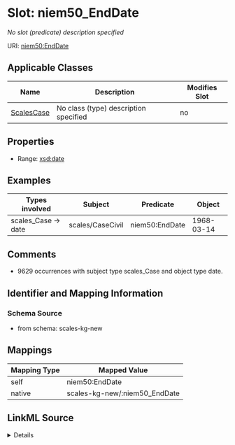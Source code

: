 

# Slot: niem50_EndDate


_No slot (predicate) description specified_





URI: [niem50:EndDate](http://release.niem.gov/niem/niem-core/5.0/EndDate)



<!-- no inheritance hierarchy -->





## Applicable Classes

| Name | Description | Modifies Slot |
| --- | --- | --- |
| [ScalesCase](../classes/ScalesCase.md) | No class (type) description specified |  no  |







## Properties

* Range: [xsd:date](xsd:date)






## Examples

| Types involved | Subject | Predicate | Object |
| --- | --- | --- | --- |
| scales_Case → date | scales/CaseCivil | niem50:EndDate | 1968-03-14 |


## Comments

* 9629 occurrences with subject type scales_Case and object type date.

## Identifier and Mapping Information







### Schema Source


* from schema: scales-kg-new




## Mappings

| Mapping Type | Mapped Value |
| ---  | ---  |
| self | niem50:EndDate |
| native | scales-kg-new/:niem50_EndDate |




## LinkML Source

<details>
```yaml
name: niem50_EndDate
description: No slot (predicate) description specified
comments:
- 9629 occurrences with subject type scales_Case and object type date.
examples:
- description: scales_Case → date
  object:
    example_object: '1968-03-14'
    example_object_type: date
    example_predicate: niem50:EndDate
    example_subject: scales/CaseCivil
    example_subject_type: scales_Case
from_schema: scales-kg-new
rank: 1000
slot_uri: niem50:EndDate
alias: niem50_EndDate
domain_of:
- scales_Case
range: date

```
</details>